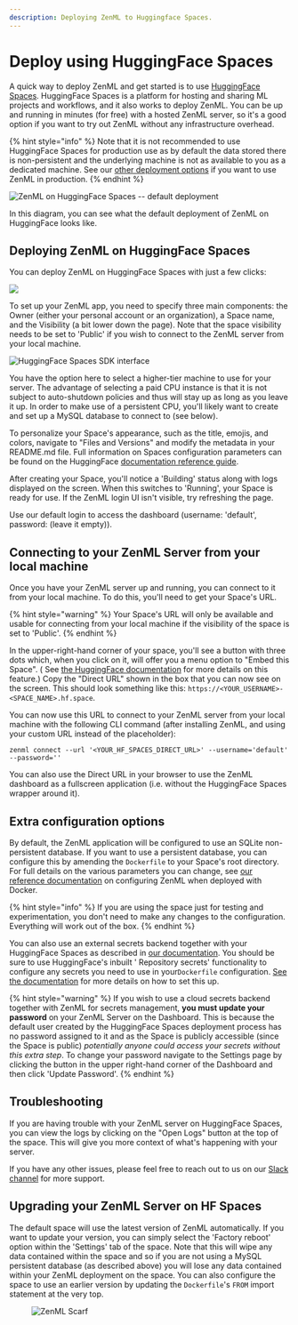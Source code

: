 ```yaml
---
description: Deploying ZenML to Huggingface Spaces.
---
```


# Deploy using HuggingFace Spaces

A quick way to deploy ZenML and get started is to use [HuggingFace Spaces](https://huggingface.co/spaces). HuggingFace
Spaces is a platform for hosting and sharing ML projects and workflows, and it also works to deploy ZenML. You can be up
and running in minutes (for free) with a hosted ZenML server, so it's a good option if you want to try out ZenML without
any infrastructure overhead.

{% hint style="info" %}
Note that it is not recommended to use HuggingFace Spaces for production use as by default the data stored there is
non-persistent and the underlying machine is not as available to you as a dedicated machine. See
our [other deployment options](/docs/book/deploying-zenml/zenml-self-hosted/zenml-self-hosted.md) if you want to use ZenML in production.
{% endhint %}

![ZenML on HuggingFace Spaces -- default deployment](../../.gitbook/assets/hf_spaces_chart.png)

In this diagram, you can see what the default deployment of ZenML on HuggingFace looks like.

## Deploying ZenML on HuggingFace Spaces

You can deploy ZenML on HuggingFace Spaces with just a few clicks:

[![](https://huggingface.co/datasets/huggingface/badges/raw/main/deploy-to-spaces-lg.svg)](https://huggingface.co/new-space?template=zenml/zenml)

To set up your ZenML app, you need to specify three main components: the Owner (either your personal account or an
organization), a Space name, and the Visibility (a bit lower down the page). Note that the space visibility needs to be
set to 'Public' if you wish to connect to the ZenML server from your local machine.

![HuggingFace Spaces SDK interface](../../.gitbook/assets/hf-spaces-sdk.png)

You have the option here to select a higher-tier machine to use for your server. The advantage of selecting a paid CPU
instance is that it is not subject to auto-shutdown policies and thus will stay up as long as you leave it up. In order
to make use of a persistent CPU, you'll likely want to create and set up a MySQL database to connect to (see below).

To personalize your Space's appearance, such as the title, emojis, and colors, navigate to "Files and Versions" and
modify the metadata in your README.md file. Full information on Spaces configuration parameters can be found on the
HuggingFace [documentation reference guide](https://huggingface.co/docs/hub/spaces-config-reference).

After creating your Space, you'll notice a 'Building' status along with logs displayed on the screen. When this switches
to 'Running', your Space is ready for use. If the ZenML login UI isn't visible, try refreshing the page.

Use our default login to access the dashboard (username: 'default', password: (leave it empty)).

## Connecting to your ZenML Server from your local machine

Once you have your ZenML server up and running, you can connect to it from your local machine. To do this, you'll need
to get your Space's URL.

{% hint style="warning" %}
Your Space's URL will only be available and usable for connecting from your local machine if the visibility of the space
is set to 'Public'.
{% endhint %}

In the upper-right-hand corner of your space, you'll see a button with three dots which, when you click on it, will
offer you a menu option to "Embed this Space". (
See [the HuggingFace documentation](https://huggingface.co/docs/hub/spaces-embed) for more details on this feature.)
Copy the "Direct URL" shown in the box that you can now see on the screen. This should look something like
this: `https://<YOUR_USERNAME>-<SPACE_NAME>.hf.space`.

You can now use this URL to connect to your ZenML server from your local machine with the following CLI command (after
installing ZenML, and using your custom URL instead of the placeholder):

```shell
zenml connect --url '<YOUR_HF_SPACES_DIRECT_URL>' --username='default' --password=''
```

You can also use the Direct URL in your browser to use the ZenML dashboard as a fullscreen application (i.e. without the
HuggingFace Spaces wrapper around it).

## Extra configuration options

By default, the ZenML application will be configured to use an SQLite non-persistent database. If you want to use a
persistent database, you can configure this by amending the `Dockerfile` to your Space's root directory. For full
details on the various parameters you can change,
see [our reference documentation](deploy-with-docker.md#advanced-server-configuration-options) on configuring ZenML when deployed with
Docker.

{% hint style="info" %}
If you are using the space just for testing and experimentation, you don't need to make any changes to the
configuration. Everything will work out of the box.
{% endhint %}

You can also use an external secrets backend together with your HuggingFace Spaces as described
in [our documentation](deploy-with-docker.md#advanced-server-configuration-options). You should be sure to use HuggingFace's inbuilt '
Repository secrets' functionality to configure any secrets you need to use in your`Dockerfile`
configuration. [See the documentation](https://huggingface.co/docs/hub/spaces-sdks-docker#secret-management) for more
details on how to set this up.

{% hint style="warning" %}
If you wish to use a cloud secrets backend together with ZenML for secrets management, **you must update your password**
on your ZenML Server on the Dashboard. This is because the default user created by the HuggingFace Spaces deployment
process has no password assigned to it and as the Space is publicly accessible (since the Space is public) _potentially
anyone could access your secrets without this extra step_. To change your password navigate to the Settings page by
clicking the button in the upper right-hand corner of the Dashboard and then click 'Update Password'.
{% endhint %}

## Troubleshooting

If you are having trouble with your ZenML server on HuggingFace Spaces, you can view the logs by clicking on the "Open
Logs" button at the top of the space. This will give you more context of what's happening with your server.

If you have any other issues, please feel free to reach out to us on our [Slack channel](https://zenml.io/slack-invite/)
for more support.

## Upgrading your ZenML Server on HF Spaces

The default space will use the latest version of ZenML automatically. If you want to update your version, you can simply
select the 'Factory reboot' option within the 'Settings' tab of the space. Note that this will wipe any data contained
within the space and so if you are not using a MySQL persistent database (as described above) you will lose any data
contained within your ZenML deployment on the space. You can also configure the space to use an earlier version by
updating the `Dockerfile`'s `FROM` import statement at the very top.

<!-- For scarf -->
<figure><img alt="ZenML Scarf" referrerpolicy="no-referrer-when-downgrade" src="https://static.scarf.sh/a.png?x-pxid=f0b4f458-0a54-4fcd-aa95-d5ee424815bc" /></figure>
